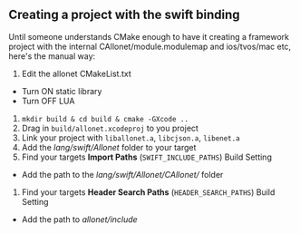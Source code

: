 Creating a project with the swift binding
---

Until someone understands CMake enough to have it creating a framework project with the internal CAllonet/module.modulemap and ios/tvos/mac etc, here's the manual way:

1. Edit the allonet CMakeList.txt
  - Turn ON static library
  - Turn OFF LUA
1. `mkdir build & cd build & cmake -GXcode ..`
1. Drag in `build/allonet.xcodeproj` to you project
1. Link your project with `liballonet.a`, `libcjson.a`, `libenet.a`
1. Add the *lang/swift/Allonet* folder to your target
1. Find your targets **Import Paths** (`SWIFT_INCLUDE_PATHS`) Build Setting
  - Add the path to the *lang/swift/Allonet/CAllonet/* folder
1. Find your targets **Header Search Paths** (`HEADER_SEARCH_PATHS`) Build Setting
  - Add the path to *allonet/include*
